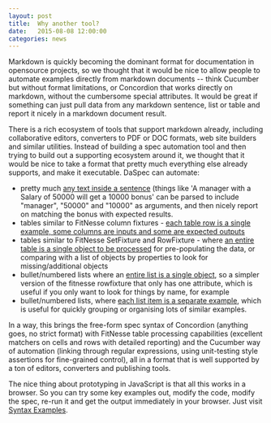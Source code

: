 ```yaml
---
layout: post
title:  Why another tool? 
date:   2015-08-08 12:00:00
categories: news 
---
```


Markdown is quickly becoming the dominant format for documentation in opensource projects, so we thought that it would be nice to allow people to automate examples directly from markdown documents -- think Cucumber but without format limitations, or Concordion that works directly on markdown, without the cumbersome special attributes. It would be great if something can just pull data from any markdown sentence, list or table and report it nicely in a markdown document result.

There is a rich ecosystem of tools that support markdown already, including collaborative editors, converters to PDF or DOC formats, web site builders and similar utilities. Instead of building a spec automation tool and then trying to build out a supporting ecosystem around it, we thought that it would be nice to take a format that pretty much everything else already supports, and make it executable. DaSpec can automate:

- pretty much [any text inside a sentence](/examples/basic/extracting_examples_from_sentences/) (things like 'A manager with a Salary of 50000 will get a 10000 bonus' can be parsed to include "manager", "50000" and "10000" as arguments, and then nicely report on matching the bonus with expected results. 
- tables similar to FitNesse column fixtures - [each table row is a single example, some columns are inputs and some are expected outputs](/examples/basic/tables_as_sets_of_examples/)
- tables similar to FitNesse SetFixture and RowFixture - where [an entire table is a single object to be processed](/examples/basic/tables_as_lists_of_objects/) for pre-populating the data, or comparing with a list of objects by properties to look for missing/additional objects
- bullet/numbered lists where an [entire list is a single object](/examples/basic/checking_for_missing_and_additional_list_items/), so a simpler version of the fitnesse rowfixture that only has one attribute, which is useful if you only want to look for things by name, for example
- bullet/numbered lists, where [each list item is a separate example](/examples/basic/extracting_examples_from_sentences/), which is useful for quickly grouping or organising lots of similar examples.

In a way, this brings the free-form spec syntax of Concordion (anything goes, no strict format) with FitNesse table processing capabilities (excellent matchers on cells and rows with detailed reporting) and the Cucumber way of automation (linking through regular expressions, using unit-testing style assertions for fine-grained control), all in a format that is well supported by a ton of editors, converters and publishing tools.

The nice thing about prototyping in JavaScript is that all this works in a browser. So you can try some key examples out, modify the code, modify the spec, re-run it and get the output immediately in your browser. Just visit [Syntax Examples](/examples). 

